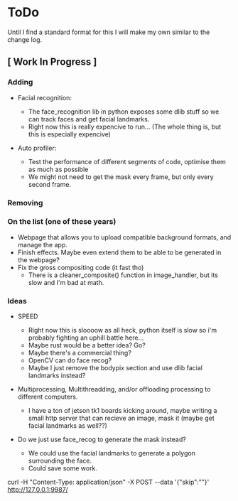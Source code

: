 ToDo
=====

Until I find a standard format for this I will make my own similar to the change log.

## [ Work In Progress ]

### Adding

 - Facial recognition: 
   - The face_recognition lib in python exposes some dlib stuff so we can track faces and get facial landmarks.
   - Right now this is really expencive to run... (The whole thing is, but this is especially expencive)

- Auto profiler:
   - Test the performance of different segments of code, optimise them as much as possible
   - We might not need to get the mask every frame, but only every second frame.

### Removing


### On the list (one of these years)

- Webpage that allows you to upload compatible background formats, and manage the app.
- Finish effects. Maybe even extend them to be able to be generated in the webpage?
- Fix the gross compositing code (it fast tho)
   - There is a cleaner_composite() function in image_handler, but its slow and I'm bad at math.

### Ideas

 - SPEED
   - Right now this is sloooow as all heck, python itself is slow so i'm probably fighting an uphill battle here...
   - Maybe rust would be a better idea? Go?
   - Maybe there's a commercial thing?
   - OpenCV can do face recog?
   - Maybe I just remove the bodypix section and use dlib facial landmarks instead?

 - Multiprocessing, Multithreadding, and/or offloading processing to different computers.
   - I have a ton of jetson tk1 boards kicking around, maybe writing a small http server that can recieve an image, mask it (maybe get facial landmarks as well??)

 - Do we just use face_recog to generate the mask instead?
   - We could use the facial landmarks to generate a polygon surrounding the face.
   - Could save some work.


  curl -H "Content-Type: application/json" -X POST --data '{"skip":""}' http://127.0.0.1:9987/

